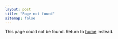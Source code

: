 ```yaml
---
layout: post
title: "Page not found"
sitemap: false
---
```


This page could not be found. Return to [home](/) instead.
